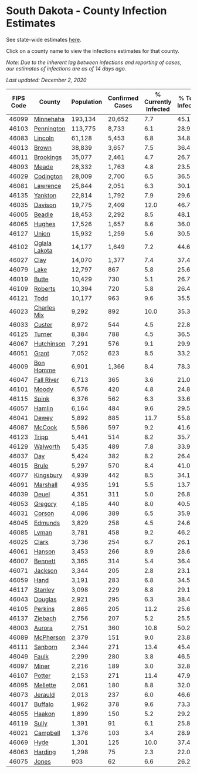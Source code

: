 # South Dakota - County Infection Estimates

See state-wide estimates [here](/infections/us-sd).

Click on a county name to view the infections estimates for that county.

*Note: Due to the inherent lag between infections and reporting of cases, our estimates of infections are as of 14 days ago.*

*Last updated: December 2, 2020*

|   FIPS Code |                         County |   Population |   Confirmed Cases |   % Currently Infected |   % Total Infected |
|-------------|--------------------------------|--------------|-------------------|------------------------|--------------------|
|       46099 |         [Minnehaha](minnehaha) |      193,134 |            20,652 |                    7.7 |               45.1 |
|       46103 |       [Pennington](pennington) |      113,775 |             8,733 |                    6.1 |               28.9 |
|       46083 |             [Lincoln](lincoln) |       61,128 |             5,453 |                    6.8 |               34.8 |
|       46013 |                 [Brown](brown) |       38,839 |             3,657 |                    7.5 |               36.4 |
|       46011 |         [Brookings](brookings) |       35,077 |             2,461 |                    4.7 |               26.7 |
|       46093 |                 [Meade](meade) |       28,332 |             1,763 |                    4.8 |               23.5 |
|       46029 |         [Codington](codington) |       28,009 |             2,700 |                    6.5 |               36.5 |
|       46081 |           [Lawrence](lawrence) |       25,844 |             2,051 |                    6.3 |               30.1 |
|       46135 |             [Yankton](yankton) |       22,814 |             1,792 |                    7.9 |               29.6 |
|       46035 |             [Davison](davison) |       19,775 |             2,409 |                   12.0 |               46.7 |
|       46005 |               [Beadle](beadle) |       18,453 |             2,292 |                    8.5 |               48.1 |
|       46065 |               [Hughes](hughes) |       17,526 |             1,657 |                    8.6 |               36.0 |
|       46127 |                 [Union](union) |       15,932 |             1,259 |                    5.6 |               30.5 |
|       46102 | [Oglala Lakota](oglala-lakota) |       14,177 |             1,649 |                    7.2 |               44.6 |
|       46027 |                   [Clay](clay) |       14,070 |             1,377 |                    7.4 |               37.4 |
|       46079 |                   [Lake](lake) |       12,797 |               867 |                    5.8 |               25.6 |
|       46019 |                 [Butte](butte) |       10,429 |               730 |                    5.1 |               26.7 |
|       46109 |             [Roberts](roberts) |       10,394 |               720 |                    5.8 |               26.4 |
|       46121 |                   [Todd](todd) |       10,177 |               963 |                    9.6 |               35.5 |
|       46023 |     [Charles Mix](charles-mix) |        9,292 |               892 |                   10.0 |               35.3 |
|       46033 |               [Custer](custer) |        8,972 |               544 |                    4.5 |               22.8 |
|       46125 |               [Turner](turner) |        8,384 |               788 |                    4.5 |               36.5 |
|       46067 |       [Hutchinson](hutchinson) |        7,291 |               576 |                    9.1 |               29.9 |
|       46051 |                 [Grant](grant) |        7,052 |               623 |                    8.5 |               33.2 |
|       46009 |         [Bon Homme](bon-homme) |        6,901 |             1,366 |                    8.4 |               78.3 |
|       46047 |       [Fall River](fall-river) |        6,713 |               365 |                    3.6 |               21.0 |
|       46101 |                 [Moody](moody) |        6,576 |               420 |                    4.8 |               24.8 |
|       46115 |                 [Spink](spink) |        6,376 |               562 |                    6.3 |               33.6 |
|       46057 |               [Hamlin](hamlin) |        6,164 |               484 |                    9.6 |               29.5 |
|       46041 |                 [Dewey](dewey) |        5,892 |               885 |                   11.7 |               55.8 |
|       46087 |               [McCook](mccook) |        5,586 |               597 |                    9.2 |               41.6 |
|       46123 |                 [Tripp](tripp) |        5,441 |               514 |                    8.2 |               35.7 |
|       46129 |           [Walworth](walworth) |        5,435 |               489 |                    7.8 |               33.9 |
|       46037 |                     [Day](day) |        5,424 |               382 |                    8.2 |               26.4 |
|       46015 |                 [Brule](brule) |        5,297 |               570 |                    8.4 |               41.0 |
|       46077 |         [Kingsbury](kingsbury) |        4,939 |               442 |                    8.5 |               34.1 |
|       46091 |           [Marshall](marshall) |        4,935 |               191 |                    5.5 |               13.7 |
|       46039 |                 [Deuel](deuel) |        4,351 |               311 |                    5.0 |               26.8 |
|       46053 |             [Gregory](gregory) |        4,185 |               440 |                    8.0 |               40.5 |
|       46031 |               [Corson](corson) |        4,086 |               389 |                    6.5 |               35.9 |
|       46045 |             [Edmunds](edmunds) |        3,829 |               258 |                    4.5 |               24.6 |
|       46085 |                 [Lyman](lyman) |        3,781 |               458 |                    9.2 |               46.2 |
|       46025 |                 [Clark](clark) |        3,736 |               254 |                    6.7 |               26.1 |
|       46061 |               [Hanson](hanson) |        3,453 |               266 |                    8.9 |               28.6 |
|       46007 |             [Bennett](bennett) |        3,365 |               314 |                    5.4 |               36.4 |
|       46071 |             [Jackson](jackson) |        3,344 |               205 |                    2.8 |               23.1 |
|       46059 |                   [Hand](hand) |        3,191 |               283 |                    6.8 |               34.5 |
|       46117 |             [Stanley](stanley) |        3,098 |               229 |                    8.8 |               29.1 |
|       46043 |             [Douglas](douglas) |        2,921 |               295 |                    6.3 |               38.4 |
|       46105 |             [Perkins](perkins) |        2,865 |               205 |                   11.2 |               25.6 |
|       46137 |             [Ziebach](ziebach) |        2,756 |               207 |                    5.2 |               25.5 |
|       46003 |               [Aurora](aurora) |        2,751 |               360 |                   10.8 |               50.2 |
|       46089 |         [McPherson](mcpherson) |        2,379 |               151 |                    9.0 |               23.8 |
|       46111 |             [Sanborn](sanborn) |        2,344 |               271 |                   13.4 |               45.4 |
|       46049 |                 [Faulk](faulk) |        2,299 |               280 |                    3.8 |               46.5 |
|       46097 |                 [Miner](miner) |        2,216 |               189 |                    3.0 |               32.8 |
|       46107 |               [Potter](potter) |        2,153 |               271 |                   11.4 |               47.9 |
|       46095 |           [Mellette](mellette) |        2,061 |               180 |                    8.8 |               32.0 |
|       46073 |             [Jerauld](jerauld) |        2,013 |               237 |                    6.0 |               46.6 |
|       46017 |             [Buffalo](buffalo) |        1,962 |               378 |                    9.6 |               73.3 |
|       46055 |               [Haakon](haakon) |        1,899 |               150 |                    5.2 |               29.2 |
|       46119 |                 [Sully](sully) |        1,391 |                91 |                    6.1 |               25.8 |
|       46021 |           [Campbell](campbell) |        1,376 |               103 |                    3.4 |               28.9 |
|       46069 |                   [Hyde](hyde) |        1,301 |               125 |                   10.0 |               37.4 |
|       46063 |             [Harding](harding) |        1,298 |                75 |                    2.3 |               22.0 |
|       46075 |                 [Jones](jones) |          903 |                62 |                    6.6 |               26.2 |
